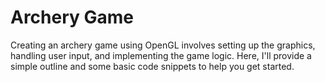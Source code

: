 # Archery Game
<p>Creating an archery game using OpenGL involves setting up the graphics, handling user input, and implementing the game logic. Here, I'll provide a simple outline and some basic code snippets to help you get started.</p>

